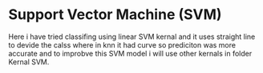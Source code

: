 # Support Vector Machine (SVM)

Here i have tried classifing using linear SVM kernal and it uses straight line to devide the calss where in knn it had curve so prediciton was more accurate and to improbve this SVM model i will use other kernals in folder Kernal SVM.
